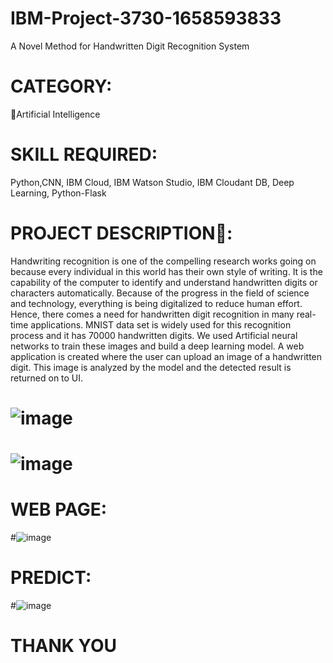 # IBM-Project-3730-1658593833
A Novel Method for Handwritten Digit Recognition System
# CATEGORY:
🧠Artificial Intelligence
# SKILL REQUIRED:

Python,CNN, IBM Cloud, IBM Watson Studio, IBM Cloudant DB, Deep Learning, Python-Flask

# PROJECT DESCRIPTION📒:

Handwriting recognition is one of the compelling research works going on because every individual in this world has their own style of writing. It is the capability of the computer to identify and understand handwritten digits or characters automatically. Because of the progress in the field of science and technology, everything is being digitalized to reduce human effort. Hence, there comes a need for handwritten digit recognition in many real-time applications. MNIST data set is widely used for this recognition process and it has 70000 handwritten digits. We used Artificial neural networks to train these images and build a deep learning model. A web application is created where the user can upload an image of a handwritten digit. This image is analyzed by the model and the detected result is returned on to UI.

# ![image](https://user-images.githubusercontent.com/85354718/219324160-1128c480-6e6a-42a8-8f75-d0d8a5b5f66b.png)

# ![image](https://user-images.githubusercontent.com/85354718/219321846-d6533b00-a3fb-4a63-b204-c107a3dddcaf.png)

# WEB PAGE:

#![image](https://user-images.githubusercontent.com/85354718/219322460-bf39c363-14b2-45f8-988e-1c05b2802df3.png)

# PREDICT:

#![image](https://user-images.githubusercontent.com/85354718/219322707-c009597d-f1cc-4c2e-b58a-621fbec821f1.png)

# THANK YOU
